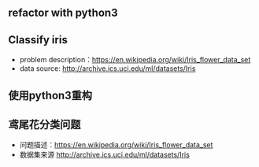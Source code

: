 ## refactor with python3
## Classify iris 
- problem description：https://en.wikipedia.org/wiki/Iris_flower_data_set
- data source: http://archive.ics.uci.edu/ml/datasets/Iris

## 使用python3重构
## 鸢尾花分类问题
- 问题描述：https://en.wikipedia.org/wiki/Iris_flower_data_set
- 数据集来源 http://archive.ics.uci.edu/ml/datasets/Iris
